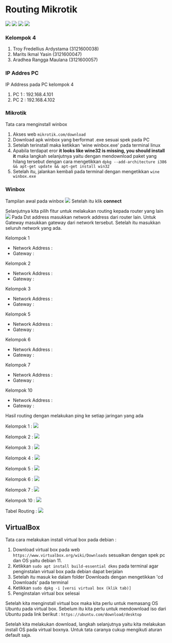 # Routing Mikrotik
![](https://img.shields.io/badge/GitHub-100000?style=for-the-badge&logo=github&logoColor=white)
![](https://img.shields.io/badge/Ubuntu-E95420?style=for-the-badge&logo=ubuntu&logoColor=white)
![](https://img.shields.io/badge/Debian-A81D33?style=for-the-badge&logo=debian&logoColor=white)
![](https://img.shields.io/badge/VirtualBox-21416b?style=for-the-badge&logo=VirtualBox&logoColor=white)

### Kelompok 4
1. Troy Fredellius Ardystama (3121600038)
2. Marits Ikmal Yasin (3121600047)
3. Aradhea Rangga Maulana (3121600057)

### IP Addres PC 
IP Address pada PC kelompok 4
1. PC 1 : 192.168.4.101
2. PC 2 : 192.168.4.102

### Mikrotik
Tata cara menginstall winbox
1. Akses web `mikrotik.com/download`
2. Download apk winbox yang berformat .exe sesuai spek pada PC
3. Setelah terinstall maka ketikkan 'wine winbox.exe' pada terminal linux
4. Apabila terdapat eror **it looks like wine32 is missing, you should install it** maka langkah selanjutnya yaitu dengan mendownload paket yang hilang tersebut dengan cara mengetikkan `dpkg --add-architecture i386 && apt-get update && apt-get install win32`
5. Setelah itu, jalankan kembali pada terminal dengan mengetikkan `wine winbox.exe`


### Winbox
Tampilan awal pada winbox
![](source/tampilan_awal_winbox.jpeg)
Setelah itu klik **connect**

Selanjutnya kita pilih fitur untuk melakukan routing kepada router yang lain
![](source/routing_mikrotik.jpeg)
Pada Dst address masukkan network address dari router lain. Untuk Gateway masukkan gateway dari network tersebut. Setelah itu masukkan seluruh network yang ada.

Kelompok 1
- Network Address : 
- Gateway : 

Kelompok 2
- Network Address : 
- Gateway : 

Kelompok 3
- Network Address : 
- Gateway : 

Kelompok 5
- Network Address : 
- Gateway : 

Kelompok 6
- Network Address : 
- Gateway : 

Kelompok 7
- Network Address : 
- Gateway : 

Kelompok 10
- Network Address : 
- Gateway :

Hasil routing dengan melakukan ping ke setiap jaringan yang ada 

Kelompok 1 :
![](source/ping_pc_kelompok_1.jpeg)

Kelompok 2 :
![](source/ping_pc_kelompok_2.jpeg)

Kelompok 3 :
![](source/ping_pc_kelompok_3.jpeg)

Kelompok 4 :
![](source/ping_pc_sebelah.jpeg)

Kelompok 5 :
![](source/ping_pc_kelompok_5.jpeg)

Kelompok 6 :
![](source/ping_pc_kelompok_6.jpeg)

Kelompok 7 :
![](source/ping_pc_kelompok_7.jpeg)

Kelompok 10 :
![](source/ping_pc_kelompok_10.jpeg)

Tabel Routing :
![](source/tabel_routing.jpeg)

## VirtualBox
Tata cara melakukan install virtual box pada debian :
1. Download virtual box pada web `https://www.virtualbox.org/wiki/Downloads` sesuaikan dengan spek pc dan OS yaitu debian 11.
2. Ketikkan `sudo apt install build-essential dkms` pada terminal agar penginstalan virtual box pada debian dapat berjalan
3. Setelah itu masuk ke dalam folder Downloads dengan mengetikkan 'cd Downloads' pada terminal
4. Ketikkan `sudo dpkg -i [versi virtual box (klik tab)]`
5. Penginstalan virtual box selesai

Setelah kita menginstall virtual box maka kita perlu untuk memasang OS Ubuntu pada virtual box. Sebelum itu kita perlu untuk mendownload iso dari Ubuntu pada link berikut : `https://ubuntu.com/download/desktop`

Setelah kita melakukan download, langkah selanjutnya yaitu kita melakukan install OS pada virtual boxnya. Untuk tata caranya cukup mengikuti aturan default saja.